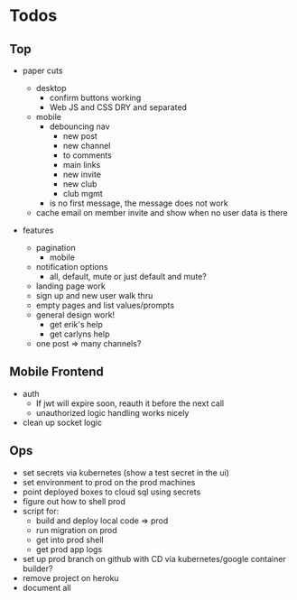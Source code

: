 # Todos

## Top
- paper cuts
  - desktop
    - confirm buttons working
    - Web JS and CSS DRY and separated
  - mobile
    - debouncing nav
      - new post
      - new channel
      - to comments
      - main links
      - new invite
      - new club
      - club mgmt
    - is no first message, the message does not work
  - cache email on member invite and show when no user data is there

- features
  - pagination
    - mobile
  - notification options
    - all, default, mute
      or just default and mute?
  - landing page work
  - sign up and new user walk thru
  - empty pages and list values/prompts
  - general design work!
    - get erik's help
    - get carlyns help
  - one post => many channels?

## Mobile Frontend
  - auth
    - If jwt will expire soon, reauth it before the next call
    - unauthorized logic handling works nicely
  - clean up socket logic

## Ops
- set secrets via kubernetes (show a test secret in the ui)
- set environment to prod on the prod machines
- point deployed boxes to cloud sql using secrets
- figure out how to shell prod
- script for:
  - build and deploy local code => prod
  - run migration on prod
  - get into prod shell
  - get prod app logs
- set up prod branch on github with CD via
  kubernetes/google container builder?
- remove project on heroku
- document all
